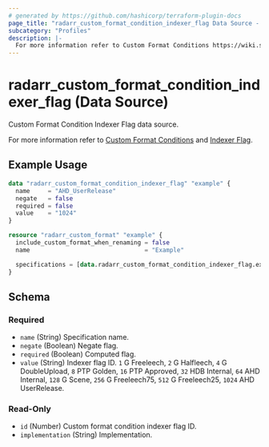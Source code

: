 ```yaml
---
# generated by https://github.com/hashicorp/terraform-plugin-docs
page_title: "radarr_custom_format_condition_indexer_flag Data Source - terraform-provider-radarr"
subcategory: "Profiles"
description: |-
  For more information refer to Custom Format Conditions https://wiki.servarr.com/radarr/settings#conditions and Indexer Flag https://wiki.servarr.com/radarr/settings#indexer-flags.
---
```


# radarr_custom_format_condition_indexer_flag (Data Source)

<!-- subcategory:Profiles --> Custom Format Condition Indexer Flag data source.
For more information refer to [Custom Format Conditions](https://wiki.servarr.com/radarr/settings#conditions) and [Indexer Flag](https://wiki.servarr.com/radarr/settings#indexer-flags).

## Example Usage

```terraform
data "radarr_custom_format_condition_indexer_flag" "example" {
  name     = "AHD_UserRelease"
  negate   = false
  required = false
  value    = "1024"
}

resource "radarr_custom_format" "example" {
  include_custom_format_when_renaming = false
  name                                = "Example"

  specifications = [data.radarr_custom_format_condition_indexer_flag.example]
}
```

<!-- schema generated by tfplugindocs -->
## Schema

### Required

- `name` (String) Specification name.
- `negate` (Boolean) Negate flag.
- `required` (Boolean) Computed flag.
- `value` (String) Indexer flag ID. `1` G Freeleech, `2` G Halfleech, `4` G DoubleUpload, `8` PTP Golden, `16` PTP Approved, `32` HDB Internal, `64` AHD Internal, `128` G Scene, `256` G Freeleech75, `512` G Freeleech25, `1024` AHD UserRelease.

### Read-Only

- `id` (Number) Custom format condition indexer flag ID.
- `implementation` (String) Implementation.
